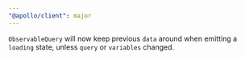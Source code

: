 ```yaml
---
"@apollo/client": major
---
```


`ObservableQuery` will now keep previous `data` around when emitting a `loading` state, unless `query` or `variables` changed.
